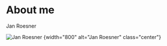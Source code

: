 # About me

Jan Roesner

![Jan Roesner](/images/Jan_Roesner_2023.jpg)
{width="800" alt="Jan Roesner" class="center"}
